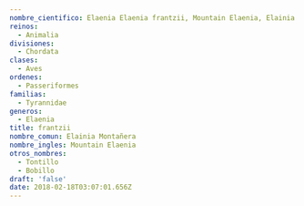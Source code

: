 ```yaml
---
nombre_cientifico: Elaenia Elaenia frantzii, Mountain Elaenia, Elainia Montañera
reinos:
  - Animalia
divisiones:
  - Chordata
clases:
  - Aves
ordenes:
  - Passeriformes
familias:
  - Tyrannidae
generos:
  - Elaenia
title: frantzii
nombre_comun: Elainia Montañera
nombre_ingles: Mountain Elaenia
otros_nombres:
  - Tontillo
  - Bobillo
draft: 'false'
date: 2018-02-18T03:07:01.656Z
---
```


